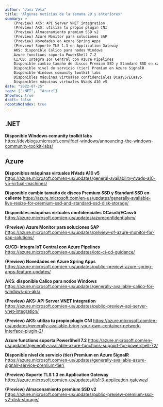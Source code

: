 ```yaml
---
author: "Javi Vela"
title: "Algunas noticias de la semana 29 y anteriores"
summary: >
    (Preview) AKS: API Server VNET integration
    (Preview) AKS: utiliza tu propio plugin CNI
    (Preview) Almacenamiento premium SSD v2
    (Preview) Azure Monitor para soluciones SAP
    (Preview) Novedades en Azure Spring Apps
    (Preview) Soporte TLS 1.3 en Application Gateway
    AKS: disponible Calico para nodos Windows
    Azure functions soporta PowerShell 7.2
    CI/CD: Integra IoT Central con Azure Pipelines
    Disponible cambio tamaño de discos Premium SSD y Standard SSD en caliente
    Disponible nivel de servicio (tier) Premium en Azure SignalR
    Disponible Windows comunity toolkit labs
    Disponibles máquinas virtuales confidenciales DCasv5/ECasv5
    Disponibles máquinas virtuales NVads A10 v5
date: "2022-07-25"
tags: [".NET",  "Azure"]
ShowToc: true
draft: false
robotsNoIndex: true
---
```

## .NET
**Disponible Windows comunity toolkit labs**
https://devblogs.microsoft.com/ifdef-windows/announcing-the-windows-community-toolkit-labs/
<br/>
<!-- #dotnet #uwp #unoplatform -->

## Azure
**Disponibles máquinas virtuales NVads A10 v5**
https://azure.microsoft.com/en-us/updates/general-availability-nvads-a10-v5-virtual-machines/
<br/>
<!-- #azure #virtualmachines #NVIDIA #GPU -->

**Disponible cambio tamaño de discos Premium SSD y Standard SSD en caliente**
https://azure.microsoft.com/en-us/updates/generally-available-live-resize-for-premium-ssd-and-standard-ssd-disk-storage/
<br/>
<!-- #azure #storage #resize #live -->

**Disponibles máquinas virtuales confidenciales DCasv5/ECasv5**
https://azure.microsoft.com/en-us/updates/azureconfidentialvm/
<br/>
<!-- #azure #virtualmachines #confidential -->

**(Preview) Azure Monitor para soluciones SAP**
https://azure.microsoft.com/en-us/updates/preview-of-azure-monitor-for-sap-solutions/
<br/>
<!-- #azure #monitor #sap #preview -->

**CI/CD: Integra IoT Central con Azure Pipelines**
https://azure.microsoft.com/en-us/updates/iotc-ci-cd-guidance/
<br/>
<!-- #azure #cicd #pipelines #iotcentral -->

**(Preview) Novedades en Azure Spring Apps**
https://azure.microsoft.com/en-us/updates/public-preview-azure-spring-apps-feature-updates/
<br/>
<!-- #azure #springapps #preview -->

**AKS: disponible Calico para nodos Windows**
https://azure.microsoft.com/en-us/updates/generally-available-calico-for-windows-on-aks/
<br/>
<!-- #azure #aks #calico #networking #security -->

**(Preview) AKS: API Server VNET integration**
https://azure.microsoft.com/en-us/updates/public-preview-api-server-vnet-integration/
<br/>
<!-- #azure #aks #preview #vnet #api -->

**(Preview) AKS: utiliza tu propio plugin CNI**
https://azure.microsoft.com/en-us/updates/generally-available-bring-your-own-container-network-interface-plugin-2/
<br/>
<!-- #azure #aks #preview #cni -->

**Azure functions soporta PowerShell 7.2**
https://azure.microsoft.com/en-us/updates/generally-available-azure-functions-support-for-powershell-72/
<br/>
<!-- #azure #functions #powershell -->

**Disponible nivel de servicio (tier) Premium en Azure SignalR**
https://azure.microsoft.com/en-us/updates/generally-available-azure-signalr-service-premium-tier/
<br/>
<!-- #azure #signalr #tier #premium -->

**(Preview) Soporte TLS 1.3 en Application Gateway**
https://azure.microsoft.com/en-us/updates/tls1-3-application-gateway/
<br/>
<!-- #azure #applicationgateway #tls13 #preview -->

**(Preview) Almacenamiento premium SSD v2**
https://azure.microsoft.com/en-us/updates/public-preview-premium-ssd-v2-disk-storage/
<br/>
<!-- #azure #storage #preview #ssd #v2-->


